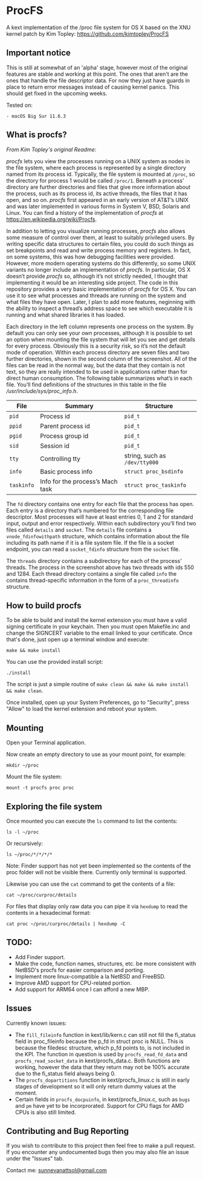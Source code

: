 # ProcFS
A kext implementation of the /proc file system for OS X based on the XNU kernel patch by Kim Topley: https://github.com/kimtopley/ProcFS

## Important notice
This is still at somewhat of an 'alpha' stage, however most of the original features are stable and working at this point. The ones that aren't are the ones that handle the file descriptor data. For now they just have guards in place to return error messages instead of causing kernel panics. This should get fixed in the upcoming weeks.

Tested on:

    - macOS Big Sur 11.6.3

## What is procfs?
*From Kim Topley's original Readme:*

*procfs* lets you view the processes running on a UNIX system as nodes in the file system, where each process is represented by a single directory named from its process id. Typically, the file system is mounted at `/proc`, so the directory for process 1 would be called `/proc/1`. Beneath a process’ directory are further directories and files that give more information about the process, such as its process id, its active threads, the files that it has open, and so on. *procfs* first appeared in an early version of AT&T’s UNIX and was later implemented in various forms in System V, BSD, Solaris and Linux. You can find a history of the implementation of *procfs* at https://en.wikipedia.org/wiki/Procfs.

In addition to letting you visualize running processes, *procfs* also allows some measure of control over them, at least to suitably privileged users. By writing specific data structures to certain files, you could do such things as set breakpoints and read and write process memory and registers. In fact, on some systems, this was how debugging facilities were provided. However, more modern operating systems do this differently, so some UNIX variants no longer include an implementation of *procfs*. In particular, OS X doesn’t provide *procfs* so, although it’s not strictly needed, I thought that implementing it would be an interesting side project. The code in this repository provides a very basic implementation of *procfs* for OS X. You can use it to see what processes and threads are running on the system and what files they have open. Later, I plan to add more features, neginning with the ability to inspect a thread’s address space to see which executable it is running and what shared libraries it has loaded.

Each directory in the left column represents one process on the system. By default you can only see your own processes, although it is possible to set an option when mounting the file system that will let you see and get details for every process. Obviously this is a security risk, so it’s not the default mode of operation. Within each process directory are seven files and two further directories, shown in the second column of the screenshot. All of the files can be read in the normal way, but the data that they contain is not text, so they are really intended to be used in applications rather than for direct human consumption. The following table summarizes what’s in each file. You’ll find definitions of the structures in this table in the file */usr/include/sys/proc_info.h*.

| File    | Summary                          | Structure                     |
|---------|----------------------------------|-------------------------------|
|`pid`    | Process id                       | `pid_t`                         |
|`ppid`     | Parent process id                | `pid_t`                         |
|`pgid`     | Process group id                 | `pid_t`                         |
|`sid`      | Session id                       | `pid_t`                         |
|`tty`      | Controlling tty                  | string, such as `/dev/tty000` |
|`info`     | Basic process info               | `struct proc_bsdinfo`           |
|`taskinfo` | Info for the process’s Mach task | `struct proc_taskinfo`          |

The `fd` directory contains one entry for each file that the process has open. Each entry is a directory that’s numbered for the corresponding file descriptor. Most processes will have at least entries 0, 1 and 2 for standard input, output and error respectively. Within each subdirectory you’ll find two files called `details` and `socket`. The `details` file contains a `vnode_fdinfowithpath` structure, which contains information about the file including its path name if it is a file system file. If the file is a socket endpoint, you can read a `socket_fdinfo` structure from the `socket` file.

The `threads` directory contains a subdirectory for each of the process’ threads. The process in the screenshot above has two threads with ids 550 and 1284. Each thread directory contains a single file called `info` the contains thread-specific information in the form of a `proc_threadinfo` structure.

## How to build procfs
To be able to build and install the kernel extension you must have a valid signing certificate in your keychain. Then you must open Makefile.inc and change the SIGNCERT variable to the email linked to your certificate. Once that's done, just open up a terminal window and execute:

    make && make install

You can use the provided install script:

    ./install

The script is just a simple routine of `make clean && make && make install && make clean`.

Once installed, open up your System Preferences, go to "Security", press "Allow" to load the kernel extension and reboot your system.

## Mounting
Open your Terminal application.

Now create an empty directory to use as your mount point, for example:

    mkdir ~/proc

Mount the file system:

    mount -t procfs proc proc

## Exploring the file system
Once mounted you can execute the `ls` command to list the contents:

    ls -l ~/proc

Or recursively:

    ls ~/proc/*/*/*/*

Note: Finder support has not yet been implemented so the contents of the proc folder will not be visible there. Currently only terminal is supported.

Likewise you can use the `cat` command to get the contents of a file:

    cat ~/proc/curproc/details

For files that display only raw data you can pipe it via `hexdump` to read the contents in a hexadecimal format:

    cat proc ~/proc/curproc/details | hexdump -C

## TODO:
 - Add Finder support.
 - Make the code, function names, structures, etc. be more consistent with NetBSD's procfs for easier comparison and porting.
 - Implement more linux-compatible a la NetBSD and FreeBSD.
 - Improve AMD support for CPU-related portion.
 - Add support for ARM64 once I can afford a new MBP.

## Issues
Currently known issues:

 - The `fill_fileinfo` function in kext/lib/kern.c can still not fill the fi_status field in proc_fileinfo because the p_fd in struct proc is NULL. This is because the filedesc structure, which p_fd points to, is not included in the KPI. The function in question is used by `procfs_read_fd_data` and `procfs_read_socket_data` in kext/procfs_data.c. Both functions are working, however the data that they return may not be 100% accurate due to the fi_status field always being 0.
- The `procfs_dopartitions` function in kext/procfs_linux.c is still in early stages of development so it will only return dummy values at the moment.
- Certain fields in `procfs_docpuinfo`, in kext/procfs_linux.c, such as `bugs` and `pm` have yet to be incorprorated. Support for CPU flags for AMD CPUs is also still limited.

## Contributing and Bug Reporting
If you wish to contribute to this project then feel free to make a pull request. If you encounter any undocumented bugs then you may also file an issue under the "Issues" tab.

Contact me: sunnevanattsol@gmail.com
